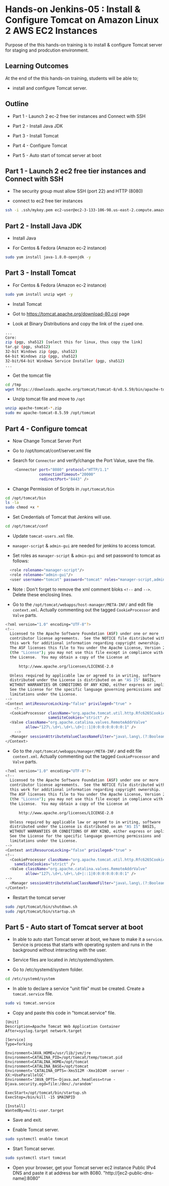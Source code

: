 # Hands-on Jenkins-05 : Install & Configure Tomcat on Amazon Linux 2 AWS EC2 InstancesPurpose of the this hands-on training is to install & configure Tomcat server for staging and prodcution environment.## Learning OutcomesAt the end of the this hands-on training, students will be able to;- install and configure Tomcat server.## Outline- Part 1 - Launch 2 ec-2 free tier instances and Connect with SSH- Part 2 - Install Java JDK- Part 3 - Install Tomcat- Part 4 - Configure Tomcat- Part 5 - Auto start of tomcat server at boot## Part 1 - Launch 2 ec2 free tier instances and Connect with SSH- The security group must allow  SSH (port 22) and HTTP (8080)- connect to ec2 free tier instances   ```bashssh -i .ssh/mykey.pem ec2-user@ec2-3-133-106-98.us-east-2.compute.amazonaws.com```## Part 2 - Install Java JDK- Install Java- For Centos & Fedora (Amazon ec-2 instance)```bashsudo yum install java-1.8.0-openjdk -y```## Part 3 - Install Tomcat- For Centos & Fedora (Amazon ec-2 instance)  ```bashsudo yum install unzip wget -y```- Install Tomcat- Got to https://tomcat.apache.org/download-80.cgi page- Look at Binary Distributions and copy the link of the `zip`ed one.```bash...Core:zip (pgp, sha512) [select this for linux, thus copy the link]tar.gz (pgp, sha512)32-bit Windows zip (pgp, sha512)64-bit Windows zip (pgp, sha512)32-bit/64-bit Windows Service Installer (pgp, sha512)...```-  Get the tomcat file  ```bashcd /tmpwget https://downloads.apache.org/tomcat/tomcat-8/v8.5.59/bin/apache-tomcat-8.5.59.zip```- Unzip tomcat file and move to `/opt`  ```bashunzip apache-tomcat-*.zipsudo mv apache-tomcat-8.5.59 /opt/tomcat```## Part 4 - Configure tomcat- Now Change Tomcat Server Port- Go to /opt/tomcat/conf/server.xml file- Search for `Connector` and verify/change the Port Value, save the file.```bash    <Connector port="8080" protocol="HTTP/1.1"               connectionTimeout="20000"               redirectPort="8443" />```- Change Permission of Scripts in `/opt/tomcat/bin````bashcd /opt/tomcat/binls -lasudo chmod +x *```- Set Credentials of Tomcat that Jenkins will use.```bashcd /opt/tomcat/conf```- Update `tomcat-users.xml` file.- `manager-script` & `admin-gui` are needed for jenkins to access tomcat.- Set roles as `manager-script` & `admin-gui` and set password to tomcat as follows:```bash  <role rolename="manager-script"/>  <role rolename="admin-gui"/>  <user username="tomcat" password="tomcat" roles="manager-script,admin-gui"/>```- Note : Don't forget to remove the xml comment bloks `<!--` and `-->`. Delete these enclosing lines.- Go to the `/opt/tomcat/webapps/host-manager/META-INF/` and edit file `context.xml`. Actually commenting out the tagged `CookieProcessor` and `Valve` parts.```bash<?xml version="1.0" encoding="UTF-8"?><!--  Licensed to the Apache Software Foundation (ASF) under one or more  contributor license agreements.  See the NOTICE file distributed with  this work for additional information regarding copyright ownership.  The ASF licenses this file to You under the Apache License, Version 2.0  (the "License"); you may not use this file except in compliance with  the License.  You may obtain a copy of the License at      http://www.apache.org/licenses/LICENSE-2.0  Unless required by applicable law or agreed to in writing, software  distributed under the License is distributed on an "AS IS" BASIS,  WITHOUT WARRANTIES OR CONDITIONS OF ANY KIND, either express or implied.  See the License for the specific language governing permissions and  limitations under the License.--><Context antiResourceLocking="false" privileged="true" >	<!--  <CookieProcessor className="org.apache.tomcat.util.http.Rfc6265CookieProcessor"                   sameSiteCookies="strict" />  <Valve className="org.apache.catalina.valves.RemoteAddrValve"         allow="127\.\d+\.\d+\.\d+|::1|0:0:0:0:0:0:0:1" />	-->  <Manager sessionAttributeValueClassNameFilter="java\.lang\.(?:Boolean|Integer|Long|Number|String)|org\.apache\.catalina\.filters\.CsrfPreventionFilter\$LruCache(?:\$1)?|java\.util\.(?:Linked)?HashMap"/></Context>```- Go to the `/opt/tomcat/webapps/manager/META-INF/` and edit file `context.xml`. Actually commenting out the tagged `CookieProcessor` and `Valve` parts.```bash<?xml version="1.0" encoding="UTF-8"?><!--  Licensed to the Apache Software Foundation (ASF) under one or more  contributor license agreements.  See the NOTICE file distributed with  this work for additional information regarding copyright ownership.  The ASF licenses this file to You under the Apache License, Version 2.0  (the "License"); you may not use this file except in compliance with  the License.  You may obtain a copy of the License at      http://www.apache.org/licenses/LICENSE-2.0  Unless required by applicable law or agreed to in writing, software  distributed under the License is distributed on an "AS IS" BASIS,  WITHOUT WARRANTIES OR CONDITIONS OF ANY KIND, either express or implied.  See the License for the specific language governing permissions and  limitations under the License.--><Context antiResourceLocking="false" privileged="true" ><!--  <CookieProcessor className="org.apache.tomcat.util.http.Rfc6265CookieProcessor"	sameSiteCookies="strict" />  <Valve className="org.apache.catalina.valves.RemoteAddrValve"         allow="127\.\d+\.\d+\.\d+|::1|0:0:0:0:0:0:0:1" />-->  <Manager sessionAttributeValueClassNameFilter="java\.lang\.(?:Boolean|Integer|Long|Number|String)|org\.apache\.catalina\.filters\.CsrfPreventionFilter\$LruCache(?:\$1)?|java\.util\.(?:Linked)?HashMap"/></Context>```- Restart the tomcat server```bashsudo /opt/tomcat/bin/shutdown.shsudo /opt/tomcat/bin/startup.sh```## Part 5 - Auto start of Tomcat server at boot- In able to auto start Tomcat server at boot, we have to make it a `service`. Service is process that starts with operating system and runs in the background without interacting with the user.- Service files are located in /etc/systemd/system.- Go to /etc/systemd/system folder.```bashcd /etc/systemd/system```- In able to declare a service "unit file" must be created. Create a `tomcat.service` file.```bashsudo vi tomcat.service```- Copy and paste this code in "tomcat.service" file.```[Unit]Description=Apache Tomcat Web Application ContainerAfter=syslog.target network.target[Service]Type=forkingEnvironment=JAVA_HOME=/usr/lib/jvm/jreEnvironment=CATALINA_PID=/opt/tomcat/temp/tomcat.pidEnvironment=CATALINA_HOME=/opt/tomcatEnvironment=CATALINA_BASE=/opt/tomcatEnvironment='CATALINA_OPTS=-Xms512M -Xmx1024M -server -XX:+UseParallelGC'Environment='JAVA_OPTS=-Djava.awt.headless=true -Djava.security.egd=file:/dev/./urandom'ExecStart=/opt/tomcat/bin/startup.shExecStop=/bin/kill -15 $MAINPID[Install]WantedBy=multi-user.target```- Save and exit.- Enable Tomcat server.```bashsudo systemctl enable tomcat```- Start Tomcat server.```bashsudo systemctl start tomcat```- Open your browser, get your Tomcat server ec2 instance Public IPv4 DNS and paste it at address bar with 8080. "http://[ec2-public-dns-name]:8080"